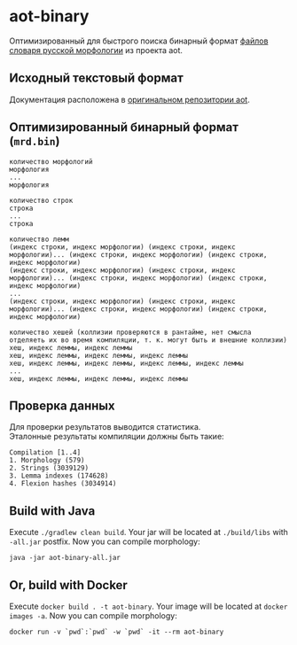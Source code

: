 # aot-binary

Оптимизированный для быстрого поиска бинарный
формат [файлов словаря русской морфологии](https://github.com/sokirko74/aot/tree/master/Dicts/Morph/Russian)
из проекта aot.

## Исходный текстовый формат

Документация расположена
в [оригинальном репозитории aot](https://github.com/sokirko74/aot/blob/master/Docs/Morph_UNIX.txt).

## Оптимизированный бинарный формат (`mrd.bin`)

```
количество морфологий
морфология
...
морфология 

количество строк
строка
...
строка

количество лемм
(индекс строки, индекс морфологии) (индекс строки, индекс морфологии)... (индекс строки, индекс морфологии) (индекс строки, индекс морфологии)
(индекс строки, индекс морфологии) (индекс строки, индекс морфологии)... (индекс строки, индекс морфологии) (индекс строки, индекс морфологии)
...
(индекс строки, индекс морфологии) (индекс строки, индекс морфологии)... (индекс строки, индекс морфологии) (индекс строки, индекс морфологии)

количество хешей (коллизии проверяются в рантайме, нет смысла отделяеть их во время компиляции, т. к. могут быть и внешние коллизии)
хеш, индекс леммы, индекс леммы
хеш, индекс леммы, индекс леммы, индекс леммы
хеш, индекс леммы, индекс леммы, индекс леммы, индекс леммы
...
хеш, индекс леммы, индекс леммы, индекс леммы
```

## Проверка данных

Для проверки результатов выводится статистика.  
Эталонные результаты компиляции должны быть такие:

```
Compilation [1..4]
1. Morphology (579)
2. Strings (3039129)
3. Lemma indexes (174628)
4. Flexion hashes (3034914)
```

## Build with Java

Execute `./gradlew clean build`. Your jar will be located at `./build/libs` with `-all.jar` postfix.
Now you can compile morphology:

```shell
java -jar aot-binary-all.jar
```

## Or, build with Docker

Execute `docker build . -t aot-binary`. Your image will be located at `docker images -a`. Now you
can compile morphology:

```shell
docker run -v `pwd`:`pwd` -w `pwd` -it --rm aot-binary
```
